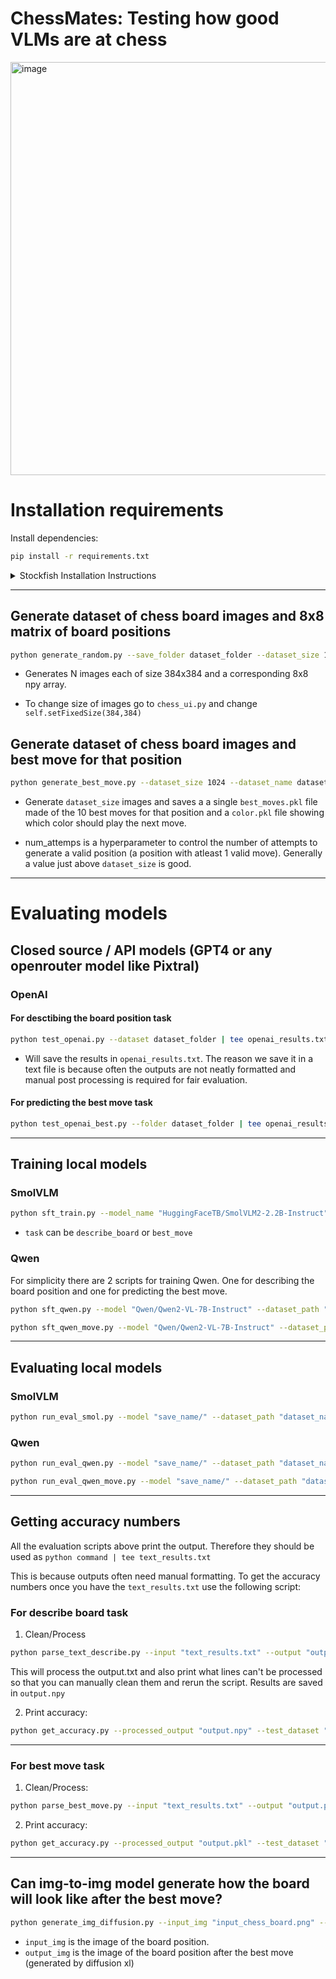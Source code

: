 # ChessMates: Testing how good VLMs are at chess

<img width="661" alt="image" src="https://github.com/user-attachments/assets/4d4c72c3-f66d-4085-8817-ce9f2dc304a2" />



# Installation requirements

Install dependencies:
```bash
pip install -r requirements.txt
```

<details>
<summary>Stockfish Installation Instructions</summary>

To install stockfish (to generate the best moves) follow the following instructions: 

### Download Stockfish 17.1 SOURCE CODE (not binary)
```bash
mkdir stockfish_engine
cd stockfish_engine
wget https://github.com/official-stockfish/Stockfish/archive/refs/tags/sf_17.1.zip
unzip sf_17.1.zip
cd Stockfish-sf_17.1/src
```
### Compile the stable release
```bash
make clean
make -j build ARCH=x86-64-modern
```

### Test it (if this runs it means u are good)
```bash
./stockfish
```

</details>

---

## Generate dataset of chess board images and 8x8 matrix of board positions

```bash
python generate_random.py --save_folder dataset_folder --dataset_size 1024
```

- Generates N images each of size 384x384 and a corresponding 8x8 npy array. 

- To change size of images go to `chess_ui.py` and change `self.setFixedSize(384,384)`

## Generate dataset of chess board images and best move for that position

```bash
python generate_best_move.py --dataset_size 1024 --dataset_name dataset_folder --num_attempts 1200
```


- Generate `dataset_size` images and saves a a single `best_moves.pkl` file made of the 10 best moves for that position and a `color.pkl` file showing which color should play the next move.

- num_attemps is a hyperparameter to control the number of attempts to generate a valid position (a position with atleast 1 valid move). Generally a value just above `dataset_size` is good.

---

# Evaluating models

## Closed source / API models (GPT4 or any openrouter model like Pixtral)

### OpenAI

#### For desctibing the board position task

```bash
python test_openai.py --dataset dataset_folder | tee openai_results.txt
```

- Will save the results in `openai_results.txt`. The reason we save it in a text file is because often the outputs are not neatly formatted and manual post processing is required for fair evaluation.

#### For predicting the best move task

```bash
python test_openai_best.py --folder dataset_folder | tee openai_results_best.txt
```

---

## Training local models

### SmolVLM

```bash
python sft_train.py --model_name "HuggingFaceTB/SmolVLM2-2.2B-Instruct" --save_name "save_weights_here/" --dataset_name "dataset_name/" --task "describe_board"
```

- `task` can be `describe_board` or `best_move`


### Qwen

For simplicity there are 2 scripts for training Qwen. One for describing the board position and one for predicting the best move.

```bash
python sft_qwen.py --model "Qwen/Qwen2-VL-7B-Instruct" --dataset_path "dataset_name/" --limit 1024 --name "save_name/"
```

```bash
python sft_qwen_move.py --model "Qwen/Qwen2-VL-7B-Instruct" --dataset_path "dataset_name/" --limit 1024 --name "save_name/"
```

---

## Evaluating local models

### SmolVLM

```bash
python run_eval_smol.py --model "save_name/" --dataset_path "dataset_name/" --limit 128 --task "describe_board"
```

### Qwen

```bash
python run_eval_qwen.py --model "save_name/" --dataset_path "dataset_name/" --limit 128
```

```bash
python run_eval_qwen_move.py --model "save_name/" --dataset_path "dataset_name/" --limit 128
```

--- 

## Getting accuracy numbers

All the evaluation scripts above print the output. Therefore they should be used as `python command | tee text_results.txt`

This is because outputs often need manual formatting. To get the accuracy numbers once you have the `text_results.txt` use the following script:

### For describe board task

1) Clean/Process
```bash
python parse_text_describe.py --input "text_results.txt" --output "output.npy"
```

This will process the output.txt and also print what lines can't be processed so that you can manually clean them and rerun the script. Results are saved in `output.npy`

2) Print accuracy: 
```bash
python get_accuracy.py --processed_output "output.npy" --test_dataset "dataset_name/" --task "describe_board"
```

---

### For best move task

1) Clean/Process: 
```bash
python parse_best_move.py --input "text_results.txt" --output "output.pkl"
```

2) Print accuracy: 
```bash
python get_accuracy.py --processed_output "output.pkl" --test_dataset "dataset_name/" --task "best_move"
```
---

## Can img-to-img model generate how the board will look like after the best move?

```bash
python generate_img_diffusion.py --input_img "input_chess_board.png" --save_img "output_chess_board.png"
```

- `input_img` is the image of the board position.
- `output_img` is the image of the board position after the best move (generated by diffusion xl)





















